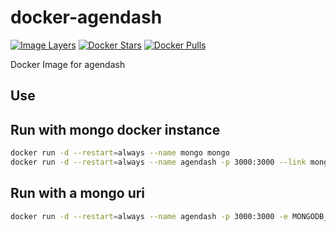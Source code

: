# docker-agendash

[![Image Layers](https://imagelayers.io/badge/lgatica/docker-agendash:latest.svg)](https://imagelayers.io/?images=lgatica/docker-agendash:latest 'Get your own badge on imagelayers.io')
[![Docker Stars](https://img.shields.io/docker/stars/lgatica/docker-agendash.svg)](https://hub.docker.com/r/lgatica/docker-agendash/)
[![Docker Pulls](https://img.shields.io/docker/pulls/lgatica/docker-agendash.svg)](https://hub.docker.com/r/lgatica/docker-agendash/)

Docker Image for agendash

## Use

## Run with mongo docker instance

```sh
docker run -d --restart=always --name mongo mongo
docker run -d --restart=always --name agendash -p 3000:3000 --link mongo:mongo lgatica/docker-agendash
```

## Run with a mongo uri

```sh
docker run -d --restart=always --name agendash -p 3000:3000 -e MONGODB_URI=mongodb://192.168.1.2/agenda lgatica/docker-agendash
```

